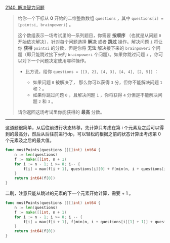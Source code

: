 [2140. 解决智力问题](https://leetcode.cn/problems/solving-questions-with-brainpower/)

> 给你一个下标从 **0** 开始的二维整数数组 `questions` ，其中 `questions[i] = [pointsi, brainpoweri]` 。
>
> 这个数组表示一场考试里的一系列题目，你需要 **按顺序** （也就是从问题 `0` 开始依次解决），针对每个问题选择 **解决** 或者 **跳过** 操作。解决问题 `i` 将让你 **获得** `pointsi` 的分数，但是你将 **无法** 解决接下来的 `brainpoweri` 个问题（即只能跳过接下来的 `brainpoweri` 个问题）。如果你跳过问题 `i` ，你可以对下一个问题决定使用哪种操作。
>
> - 比方说，给你 `questions = [[3, 2], [4, 3], [4, 4], [2, 5]]` ：
>
>   - 如果问题 `0` 被解决了， 那么你可以获得 `3` 分，但你不能解决问题 `1` 和 `2` 。
>   - 如果你跳过问题 `0` ，且解决问题 `1` ，你将获得 `4` 分但是不能解决问题 `2` 和 `3` 。
> 
>请你返回这场考试里你能获得的 **最高** 分数。

---

这道题很简单，从后往前进行状态转移，先计算只考虑在第 i 个元素及之后可以得到的最高分，然后从后往前进行dp，可以轻松的根据之前的状态计算出考虑第 0 个元素及之后的最大值。

```go
func mostPoints(questions [][]int) int64 {
    n := len(questions)
    f := make([]int, n + 1)
    for i := n - 1; i >= 0; i-- {
        f[i] = max(f[i + 1], questions[i][0] + f[min(n, i + questions[i][1] + 1)])
    }
    return int64(f[0])
}
```

二刷，注意只能从跳过的元素的下一个元素开始计算，需要 + 1 。

```go
func mostPoints(questions [][]int) int64 {
    n := len(questions)
    f := make([]int, n + 1)
    for i := n - 1; i >= 0; i -- {
        f[i] = max(f[i + 1], f[min(n, i + questions[i][1] + 1)] + questions[i][0])
    }
    return int64(f[0])
}
```

